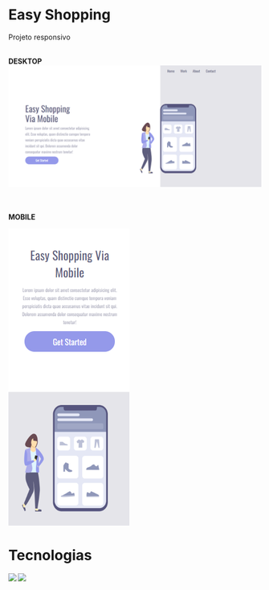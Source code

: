 # Easy Shopping
<p> Projeto responsivo</p>
<br>
<b>DESKTOP
<img src="https://github.com/ThiagoSilva2303/Easy-Shopping/blob/master/img/Easy%20Shopping%20Desktop.png?raw=true">
<br>
  <br>
  <br>
<p>MOBILE</p>
<img src="https://github.com/ThiagoSilva2303/Easy-Shopping/blob/master/img/Easy%20Shopping%20Mobile.png?raw=true">
<br>
<h1> Tecnologias</h1>
<img src="https://img.shields.io/badge/HTML5-E34F26?style=for-the-badge&logo=html5&logoColor=white">
 <img src="https://img.shields.io/badge/CSS3-1572B6?style=for-the-badge&logo=css3&logoColor=white"> 
